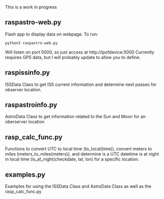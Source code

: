 This is a work in progress

## raspastro-web.py
Flash app to display data on webpage. To run:

```
python3 raspastro-web.py
```

Will listen on port 5000, so just access at http://ipofdevice:5000 
Currently requires GPS data, but I will probably update to allow you to define.

## raspissinfo.py
ISSData Class to get ISS current information and determine next passes for observer location.

## raspastroinfo.py
AstroData Class to get information related to the Sun and Moon for an oberserver location

## rasp_calc_func.py
Functions to convert UTC to local time (to_local(time)), convert meters to miles (meters_to_miles(meters)), and determine is a UTC datetime is at night in local time (is_at_night(checkdate, lat, lon) for a specific location.

## examples.py
Examples for using the ISSData Class and AstroData Class as well as the rasp_calc_func.py
